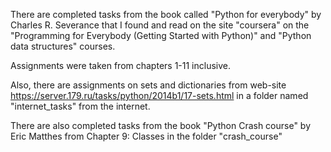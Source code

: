 There are completed tasks from the book called "Python for everybody" by Charles R. Severance that 
I found and read on the site "coursera" on the "Programming for Everybody (Getting Started with Python)" 
and "Python data structures" courses.

Assignments were taken from chapters 1-11 inclusive.

Also, there are assignments on sets and dictionaries from web-site 
https://server.179.ru/tasks/python/2014b1/17-sets.html 
in a folder named "internet_tasks" from the internet.

There are also completed tasks from the book "Python Crash course" by Eric Matthes from Chapter 9: Classes in the folder "crash_course"